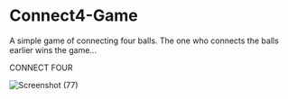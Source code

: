 # Connect4-Game
A simple game of connecting four balls. The one who connects the balls earlier wins the game...



CONNECT FOUR

![Screenshot (77)](https://user-images.githubusercontent.com/60043003/97091281-732a0980-1658-11eb-8079-0e39ea8fd1a9.png)
